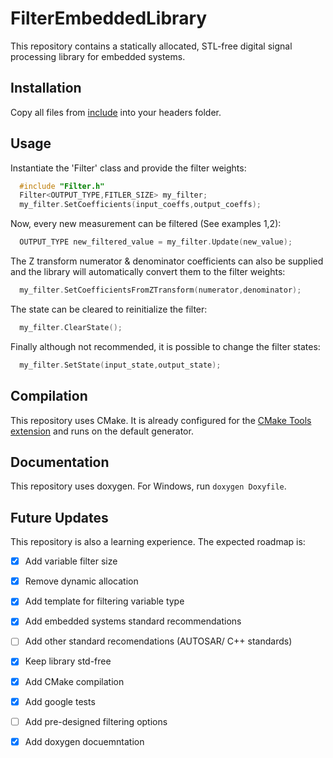 # FilterEmbeddedLibrary
This repository contains a statically allocated, STL-free digital signal processing library for embedded systems.

## Installation
Copy all files from [include](include) into your headers folder.
## Usage
Instantiate the 'Filter' class and provide the filter weights:

```c++
  #include "Filter.h"
  Filter<OUTPUT_TYPE,FITLER_SIZE> my_filter;
  my_filter.SetCoefficients(input_coeffs,output_coeffs);
```

Now, every new measurement can be filtered (See examples 1,2):
``` c++
  OUTPUT_TYPE new_filtered_value = my_filter.Update(new_value);
```

The Z transform numerator & denominator coefficients can also be supplied and the library will automatically convert them to the filter weights:
``` c++
  my_filter.SetCoefficientsFromZTransform(numerator,denominator);
```
The state can be cleared to reinitialize the filter:
``` c++
  my_filter.ClearState();
```

Finally although not recommended, it is possible to change the filter states:
``` c++
  my_filter.SetState(input_state,output_state);
```


## Compilation
This repository uses CMake. It is already configured for the [CMake Tools extension](https://marketplace.visualstudio.com/items?itemName=ms-vscode.cmake-tools) and runs on the default generator.

## Documentation
This repository uses doxygen. For Windows, run `doxygen Doxyfile`.

## Future Updates
This repository is also a learning experience. The expected roadmap is:
- [X] Add variable filter size
- [X] Remove dynamic allocation
- [X] Add template for filtering variable type
- [X] Add embedded systems standard recommendations
- [ ] Add other standard recomendations (AUTOSAR/ C++ standards)
- [X] Keep library std-free
- [X] Add CMake compilation
- [X] Add google tests                                          
- [ ] Add pre-designed filtering options
- [X] Add doxygen docuemntation

